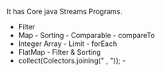 It has Core java Streams Programs.
*  Filter 
*  Map - Sorting - Comparable - compareTo
*  Integer Array - Limit - forEach
*  FlatMap - Filter  & Sorting
*  collect(Colectors.joining(" , ")); - 
